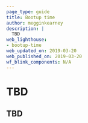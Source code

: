 ```yaml
---
page_type: guide
title: Bootup time
author: megginkearney
description: |
  TBD
web_lighthouse:
- bootup-time
web_updated_on: 2019-03-20
web_published_on: 2019-03-20
wf_blink_components: N/A
---
```


# TBD

## TBD
